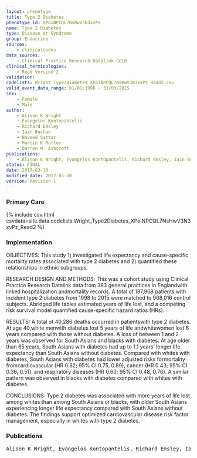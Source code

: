 ```yaml
---
layout: phenotype
title: Type 2 Diabetes
phenotype_id: XPoiNPCQL7NsHwV3N3xvPz
name: Type 2 Diabetes
type: Disease or Syndrome
group: Endocrine
sources: 
    - clinicalcodes
data_sources:
    - Clinical Practice Research Datalink GOLD
clinical_terminologies:
    - Read Version 2
validation:
codelists: Wright_Type2Diabetes_XPoiNPCQL7NsHwV3N3xvPz_Read2.csv
valid_event_data_range: 01/01/1998 - 31/03/2015
sex:
    - Female
    - Male
author:
    - Alison K Wright
    - Evangelos Kontopantelis
    - Richard Emsley
    - Iain Buchan
    - Naveed Sattar
    - Martin K Rutter
    - Darren M. Ashcroft   
publications:
    - Alison K Wright, Evangelos Kontopantelis, Richard Emsley, Iain Buchan, Naveed Sattar, Martin K Rutter, Darren M. Ashcroft, Life Expectancy and Cause-Specific Mortality in Type 2 Diabetes A Population-Based Cohort Study Quantifying Relationships in Ethnic Subgroups. Diabetes Care, 40(3), 338-345, 2017.
status: FINAL
date: 2017-03-30
modified_date: 2017-03-30
version: Revision 1
---
```


### Primary Care

{% include csv.html csvdata=site.data.codelists.Wright_Type2Diabetes_XPoiNPCQL7NsHwV3N3xvPz_Read2 %}

### Implementation

OBJECTIVES:
This study 1) investigated life expectancy and cause-specific mortality rates associated
with type 2 diabetes and 2) quantified these relationships in ethnic
subgroups.

RESEARCH DESIGN AND METHODS:
This was a cohort study using Clinical Practice Research Datalink data from
383 general practices in Englandwith linked hospitalization andmortality records.
A total of 187,968 patients with incident type 2 diabetes from 1998 to 2015 were
matched to 908,016 control subjects. Abridged life tables estimated years of life
lost, and a competing risk survival model quantified cause-specific hazard ratios
(HRs).

RESULTS:
A total of 40,286 deaths occurred in patientswith type 2 diabetes. At age 40,white
menwith diabetes lost 5 years of life andwhitewomen lost 6 years compared with
those without diabetes. A loss of between 1 and 2 years was observed for South
Asians and blacks with diabetes. At age older than 65 years, South Asians with
diabetes had up to 1.1 years’ longer life expectancy than South Asians without
diabetes. Compared with whites with diabetes, South Asians with diabetes had
lower adjusted risks formortality fromcardiovascular (HR 0.82; 95% CI 0.75, 0.89),
cancer (HR 0.43; 95% CI 0.36, 0.51), and respiratory diseases (HR 0.60; 95% CI 0.48,
0.76). A similar pattern was observed in blacks with diabetes compared with
whites with diabetes.

CONCLUSIONS:
Type 2 diabetes was associated with more years of life lost among whites than
among South Asians or blacks, with older South Asians experiencing longer life
expectancy compared with South Asians without diabetes. The findings support
optimized cardiovascular disease risk factor management, especially in whites
with type 2 diabetes.

### Publications

<pre>
Alison K Wright, Evangelos Kontopantelis, Richard Emsley, Iain Buchan, Naveed Sattar, Martin K Rutter, Darren M. Ashcroft, Life Expectancy and Cause-Specific Mortality in Type 2 Diabetes A Population-Based Cohort Study Quantifying Relationships in Ethnic Subgroups. Diabetes Care, 40(3), 338-345, 2017.
</pre>
